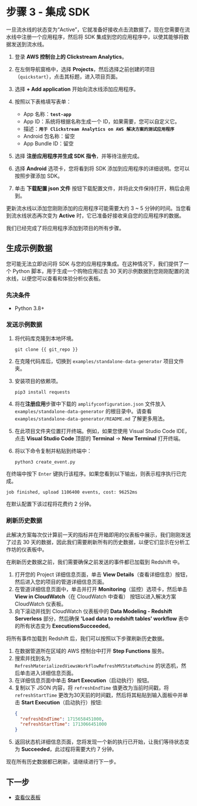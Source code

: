 # 步骤 3 - 集成 SDK
一旦流水线的状态变为“Active”，它就准备好接收点击流数据了。现在您需要在流水线中注册一个应用程序，然后将 SDK 集成到您的应用程序中，以使其能够将数据发送到流水线。

1. 登录 **AWS 控制台上的 Clickstream Analytics**。
2. 在左侧导航窗格中，选择 **Projects**，然后选择之前创建的项目（`quickstart`），点击其标题，进入项目页面。
3. 选择 **+ Add application** 开始向流水线添加应用程序。
4. 按照以下表格填写表单：
    * App 名称：**`test-app`**
    * App ID：系统将根据名称生成一个 ID，如果需要，您可以自定义它。
    * 描述：**`用于 Clickstream Analytics on AWS 解决方案的测试应用程序`**
    * Android 包名称：留空
    * App Bundle ID：留空

5. 选择 **注册应用程序并生成 SDK 指令**，并等待注册完成。

6. 选择 **Android** 选项卡，您将看到将 SDK 添加到应用程序的详细说明。您可以按照步骤添加 SDK。

7. 单击 **下载配置 json 文件** 按钮下载配置文件，并将此文件保持打开，稍后会用到。

更新流水线以添加您刚刚添加的应用程序可能需要大约 3 ~ 5 分钟的时间。当您看到流水线状态再次变为 **Active** 时，它已准备好接收来自您的应用程序的数据。

我们已经完成了将应用程序添加到项目的所有步骤。

## 生成示例数据
您可能无法立即访问将 SDK 与您的应用程序集成。在这种情况下，我们提供了一个 Python 脚本，用于生成一个购物应用过去 30 天的示例数据到您刚刚配置的流水线，以便您可以查看和体验分析仪表板。

### 先决条件

- Python 3.8+

### 发送示例数据

1. 将代码库克隆到本地环境。
   ```code
   git clone {{ git_repo }}
   ```
2. 在克隆代码库后，切换到 `examples/standalone-data-generator` 项目文件夹。

3. 安装项目的依赖项。
    ```code
    pip3 install requests
    ```

4. 将在**注册应用**步骤中下载的 `amplifyconfiguration.json` 文件放入 `examples/standalone-data-generator` 的根目录中。请查看 `examples/standalone-data-generator/README.md` 了解更多用法。

5. 在此项目文件夹位置打开终端。例如，如果您使用 Visual Studio Code IDE，点击 **Visual Studio Code** 顶部的 **Terminal** -> **New Terminal** 打开终端。

6. 将以下命令复制并粘贴到终端中：

    ```shell
    python3 create_event.py
    ```

在终端中按下 `Enter` 键执行该程序。如果您看到以下输出，则表示程序执行已完成。

 ```shell
 job finished, upload 1106400 events, cost: 96252ms
 ```

在默认配置下该过程将花费约 2 分钟。

### 刷新历史数据
此解决方案每次仅计算前一天的指标并在开箱即用的仪表板中展示，我们刚刚发送了过去 30 天的数据，因此我们需要刷新所有的历史数据，以便它们显示在分析工作坊的仪表板中。

在刷新历史数据之前，我们需要确保之前发送的事件都已加载到 Redshift 中。

1. 打开您的 Project 详细信息页面，单击 **View Details**（查看详细信息）按钮，然后进入您的项目的管道详细信息页面。
2. 在管道详细信息页面中，单击并打开 **Monitoring**（监控）选项卡，然后单击 **View in CloudWatch**（在 CloudWatch 中查看） 按钮以进入解决方案 CloudWatch 仪表板。
3. 向下滚动并找到 CloudWatch 仪表板中的 **Data Modeling - Redshift Serverless** 部分，然后确保 **'Load data to redshift tables' workflow** 表中的所有状态变为 **ExecutionsSucceeded**。

将所有事件加载到 Redshift 后，我们可以按照以下步骤刷新历史数据。

1. 在数据管道所在区域的 AWS 控制台中打开 **Step Functions** 服务。
2. 搜索并找到名为 `RefreshMaterializedViewsWorkflowRefreshMVStateMachine` 的状态机，然后单击进入详细信息页面。
3. 在详细信息页面中单击 **Start Execution**（启动执行）按钮。
4. 复制以下 JSON 内容，将 `refreshEndTime` 值更改为当前时间戳，将 `refreshStartTime` 更改为30天前的时间戳，然后将其粘贴到输入面板中并单击 **Start Execution**（启动执行）按钮:
   ```json
   {
     "refreshEndTime": 1715658451000,
     "refreshStartTime": 1713066451000
   }
   ```
5. 返回状态机详细信息页面，您将发现一个新的执行已开始，让我们等待状态变为 **Succeeded**，此过程将需要大约 7 分钟。

现在所有历史数据都已刷新，请继续进行下一步。

## 下一步

* [查看仪表板](./4.view-dashboard.md)